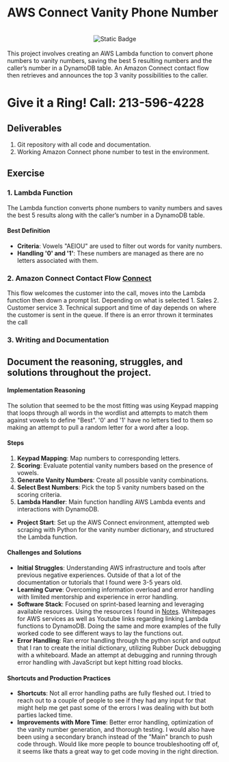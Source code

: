 # AWS Connect Vanity Phone Number
<br>
<div align="center">
  <img alt="Static Badge" src="https://img.shields.io/badge/Thanks_for-Stopping_In-blue">
</div>
<br>
This project involves creating an AWS Lambda function to convert phone numbers to vanity numbers, saving the best 5 resulting numbers and the caller’s number in a DynamoDB table. An Amazon Connect contact flow then retrieves and announces the top 3 vanity possibilities to the caller.

# Give it a Ring! Call: 213-596-4228

## Deliverables
1. Git repository with all code and documentation.
2. Working Amazon Connect phone number to test in the environment.

## Exercise

### 1. Lambda Function
The Lambda function converts phone numbers to vanity numbers and saves the best 5 results along with the caller’s number in a DynamoDB table.

#### Best Definition
- **Criteria**: Vowels "AEIOU" are used to filter out words for vanity numbers.
- **Handling '0' and '1'**: These numbers are managed as there are no letters associated with them.

### 2. Amazon Connect Contact Flow [Connect](/Connect-Pictures/AWS-Connect-Flow.PNG)
This flow welcomes the customer into the call, moves into the Lambda function then down a prompt list. Depending on what is selected 1. Sales 2. Customer service 3. Technical support and time of day depends on where the customer is sent in the queue. If there is an error thrown it terminates the call

### 3. Writing and Documentation

## Document the reasoning, struggles, and solutions throughout the project.

#### Implementation Reasoning
The solution that seemed to be the most fitting was using Keypad mapping that loops through all words in the wordlist and attempts to match them against vowels to define "Best". '0' and '1' have no letters tied to them so making an attempt to pull a random letter for a word after a loop. 

#### Steps
1. **Keypad Mapping**: Map numbers to corresponding letters.
2. **Scoring**: Evaluate potential vanity numbers based on the presence of vowels.
3. **Generate Vanity Numbers**: Create all possible vanity combinations.
4. **Select Best Numbers**: Pick the top 5 vanity numbers based on the scoring criteria.
5. **Lambda Handler**: Main function handling AWS Lambda events and interactions with DynamoDB.

- **Project Start**: Set up the AWS Connect environment, attempted web scraping with Python for the vanity number dictionary, and structured the Lambda function.

#### Challenges and Solutions
- **Initial Struggles**: Understanding AWS infrastructure and tools after previous negative experiences. Outside of that a lot of the documentation or tutorials that I found were 3-5 years old. 
- **Learning Curve**: Overcoming information overload and error handling with limited mentorship and experience in error handling.
- **Software Stack**: Focused on sprint-based learning and leveraging available resources. Using the resources I found in [Notes](/notes.md). Whitepages for AWS services as well as Youtube links regarding linking Lambda functions to DynamoDB. Doing the same and more examples of the fully worked code to see different ways to lay the functions out. 
- **Error Handling**: Ran error handling through the python script and output that I ran to create the initial dictionary, utilizing Rubber Duck debugging with a whiteboard. Made an attempt at debugging and running through error handling with JavaScript but kept hitting road blocks. 

#### Shortcuts and Production Practices
- **Shortcuts**: Not all error handling paths are fully fleshed out. I tried to reach out to a couple of people to see if they had any input for that might help me get past some of the errors I was dealing with but both parties lacked time. 
- **Improvements with More Time**: Better error handling, optimization of the vanity number generation, and thorough testing. I would also have been using a secondary branch instead of the "Main" branch to push code through. Would like more people to bounce troubleshooting off of, it seems like thats a great way to get code moving in the right direction. 